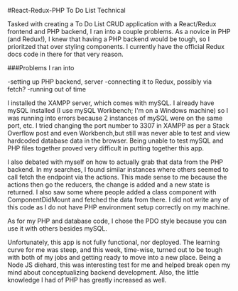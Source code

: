 #React-Redux-PHP To Do List Technical

Tasked with creating a To Do List CRUD application with a React/Redux frontend and PHP backend, I ran into a couple problems. As a novice in PHP (and Redux!), I knew that having a PHP backend would be tough, so I prioritzed that over styling components. I currently have the official Redux docs code in there for that very reason. 

###Problems I ran into 

-setting up PHP backend, server
-connecting it to Redux, possibly via fetch?
-running out of time

I installed the XAMPP server, which comes with mySQL. I already have mySQL installed (I use mySQL Workbench; I'm on a Windows machine) so I was running into errors because 2 instances of mySQL were on the same port, etc. I tried changing the port number to 3307 in XAMPP as per a Stack Overflow post and even Workbench,but still was never able to test and view hardcoded database data in the browser. Being unable to test mySQL and PHP files together proved very difficult in putting together this app. 

I also debated with myself on how to actually grab that data from the PHP backend. In my searches, I found similar instances where others seemed to call fetch the endpoint via the actions. This made sense to me because the actions then go the reducers, the change is added and a new state is returned. I also saw some where people added a class component with ComponentDidMount and fetched the data from there. I did not write any of this code as I do not have PHP environment setup correctly on my machine.

As for my PHP and database code, I chose the PDO style because you can use it with others besides mySQL. 

Unfortunately, this app is not fully functional, nor deployed. The learning curve for me was steep, and this week, time-wise, turned out to be tough with both of my jobs and getting ready to move into a new place. Being a Node JS diehard, this was interesting test for me and helped break open my mind about conceptualizing backend development. Also, the little knowledge I had of PHP has greatly increased as well. 




